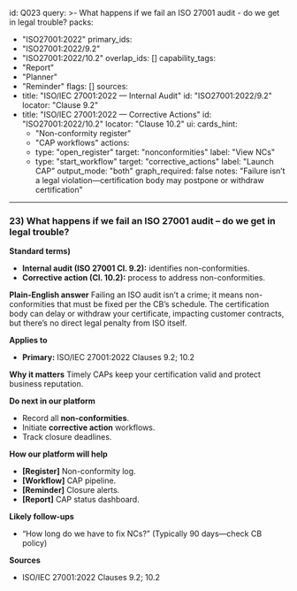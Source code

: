 id: Q023
query: >-
  What happens if we fail an ISO 27001 audit - do we get in legal trouble?
packs:
  - "ISO27001:2022"
primary_ids:
  - "ISO27001:2022/9.2"
  - "ISO27001:2022/10.2"
overlap_ids: []
capability_tags:
  - "Report"
  - "Planner"
  - "Reminder"
flags: []
sources:
  - title: "ISO/IEC 27001:2022 — Internal Audit"
    id: "ISO27001:2022/9.2"
    locator: "Clause 9.2"
  - title: "ISO/IEC 27001:2022 — Corrective Actions"
    id: "ISO27001:2022/10.2"
    locator: "Clause 10.2"
ui:
  cards_hint:
    - "Non-conformity register"
    - "CAP workflows"
  actions:
    - type: "open_register"
      target: "nonconformities"
      label: "View NCs"
    - type: "start_workflow"
      target: "corrective_actions"
      label: "Launch CAP"
output_mode: "both"
graph_required: false
notes: "Failure isn’t a legal violation—certification body may postpone or withdraw certification"
---
### 23) What happens if we fail an ISO 27001 audit – do we get in legal trouble?

**Standard terms)**
- **Internal audit (ISO 27001 Cl. 9.2):** identifies non-conformities.
- **Corrective action (Cl. 10.2):** process to address non-conformities.

**Plain-English answer**
Failing an ISO audit isn’t a crime; it means non-conformities that must be fixed per the CB’s schedule. The certification body can delay or withdraw your certificate, impacting customer contracts, but there’s no direct legal penalty from ISO itself.

**Applies to**
- **Primary:** ISO/IEC 27001:2022 Clauses 9.2; 10.2

**Why it matters**
Timely CAPs keep your certification valid and protect business reputation.

**Do next in our platform**
- Record all **non-conformities**.
- Initiate **corrective action** workflows.
- Track closure deadlines.

**How our platform will help**
- **[Register]** Non-conformity log.
- **[Workflow]** CAP pipeline.
- **[Reminder]** Closure alerts.
- **[Report]** CAP status dashboard.

**Likely follow-ups**
- “How long do we have to fix NCs?” (Typically 90 days—check CB policy)

**Sources**
- ISO/IEC 27001:2022 Clauses 9.2; 10.2
